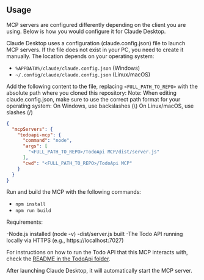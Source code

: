## Usage

MCP servers are configured differently depending on the client you are using. Below is how you would configure it for Claude Desktop.

Claude Desktop uses a configuration (claude.config.json) file to launch MCP servers. If the file does not exist in your PC, you need to create it manually. The location depends on your operating system:

- `%APPDATA%/claude/claude.config.json` (Windows)
- `~/.config/claude/claude.config.json` (Linux/macOS)

Add the following content to the file, replacing `<FULL_PATH_TO_REPO>` with the absolute path where you cloned this repository:
Note: When editing claude.config.json, make sure to use the correct path format for your operating system:
On Windows, use backslashes (\\)
On Linux/macOS, use slashes (/)

```json
{
  "mcpServers": {
    "todoapi-mcp": {
      "command": "node",
      "args": [
        "<FULL_PATH_TO_REPO>/TodoApi MCP/dist/server.js"
      ],
      "cwd": "<FULL_PATH_TO_REPO>/TodoApi MCP"
    }
  }
}
```

Run and build the MCP with the following commands:
- `npm install`
- `npm run build`

Requirements:

-Node.js installed (node -v)
-dist/server.js built
-The Todo API running locally via HTTPS (e.g., https://localhost:7027) 

For instructions on how to run the Todo API that this MCP interacts with, check the [README in the TodoApi folder](../TodoApi/README.md).


After launching Claude Desktop, it will automatically start the MCP server.




